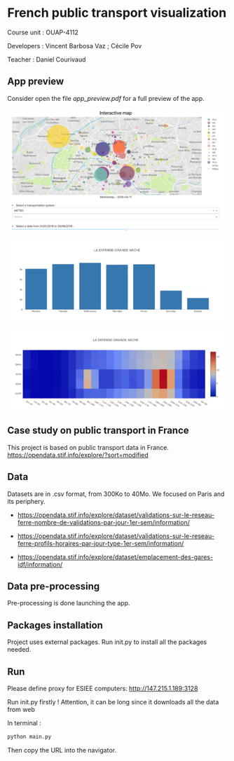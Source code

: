 # French public transport visualization

Course unit : OUAP-4112  

Developers : Vincent Barbosa Vaz ; Cécile Pov

Teacher : Daniel Courivaud

## App preview

Consider open the file *app_preview.pdf* for a full preview of the app.

![Interactive map](img/interactive_map.jpg)

![Bargraph](img/bargraph.jpg)

![Heatmap](img/heatmap.jpg)

## Case study on public transport in France

This project is based on public transport data in France.  
https://opendata.stif.info/explore/?sort=modified  

## Data

Datasets are in .csv format, from 300Ko to 40Mo.
We focused on Paris and its periphery.

- https://opendata.stif.info/explore/dataset/validations-sur-le-reseau-ferre-nombre-de-validations-par-jour-1er-sem/information/

- https://opendata.stif.info/explore/dataset/validations-sur-le-reseau-ferre-profils-horaires-par-jour-type-1er-sem/information/

- https://opendata.stif.info/explore/dataset/emplacement-des-gares-idf/information/

## Data pre-processing

Pre-processing is done launching the app.

## Packages installation

Project uses external packages.
Run init.py to install all the packages needed.

## Run

Please define proxy for ESIEE computers: http://147.215.1.189:3128

Run init.py firstly ! Attention, it can be long since it downloads all the data from web

In terminal :

```bash
python main.py
```

Then copy the URL into the navigator.
